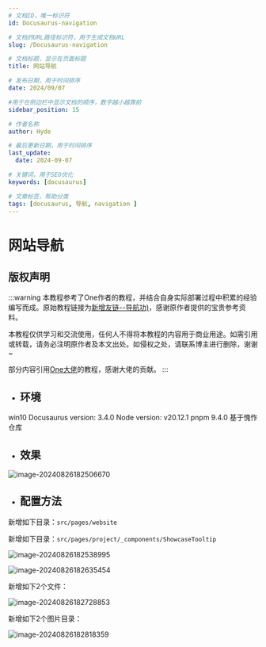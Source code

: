 ```yaml
---
# 文档ID，唯一标识符
id: Docusaurus-navigation

# 文档的URL路径标识符，用于生成文档URL
slug: /Docusaurus-navigation

# 文档标题，显示在页面标题
title: 网站导航

# 发布日期，用于时间排序
date: 2024/09/07

#用于在侧边栏中显示文档的顺序，数字越小越靠前
sidebar_position: 15

# 作者名称
author: Hyde

# 最后更新日期，用于时间排序
last_update:
  date: 2024-09-07

# 关键词，用于SEO优化
keywords: [docusaurus]

# 文章标签，帮助分类
tags: [docusaurus, 导航, navigation ]
---
```


# 网站导航

## 版权声明

:::warning
本教程参考了One作者的教程，并结合自身实际部署过程中积累的经验编写而成。原始教程链接为[新增友链--导航功)](https://wiki.onedayxyy.cn/docs/One-Docusuaus-usage#%E6%96%B0%E5%A2%9E%E5%8F%8B%E9%93%BE--%E5%AF%BC%E8%88%AA)，感谢原作者提供的宝贵参考资料。

本教程仅供学习和交流使用，任何人不得将本教程的内容用于商业用途。如需引用或转载，请务必注明原作者及本文出处。如侵权之处，请联系博主进行删除，谢谢~

部分内容引用[One大佬](https://wiki.onedayxyy.cn/)的教程，感谢大佬的贡献。
:::

- ## 环境

win10 Docusaurus version: 3.4.0 Node version: v20.12.1 pnpm 9.4.0 基于愧怍仓库

- ## 效果

![image-20240826182506670](https://onedayxyy.cn/images/image-20240826182506670.png)

- ## 配置方法

新增如下目录：`src/pages/website`

新增如下目录：`src/pages/project/_components/ShowcaseTooltip`

![image-20240826182538995](https://onedayxyy.cn/images/image-20240826182538995.png)

![image-20240826182635454](https://onedayxyy.cn/images/image-20240826182635454.png)

新增如下2个文件：

![image-20240826182728853](https://onedayxyy.cn/images/image-20240826182728853.png)

新增如下2个图片目录：

![image-20240826182818359](https://onedayxyy.cn/images/image-20240826182818359.png)

